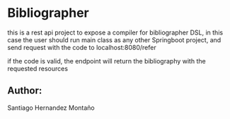 # Bibliographer 
this is a rest api project to expose a compiler for bibliographer DSL, in this
case the user should run main class as any other Springboot project, and send request with the code to localhost:8080/refer

if the code is valid, the endpoint will return the bibliography with the requested resources

## Author:
Santiago Hernandez Montaño
